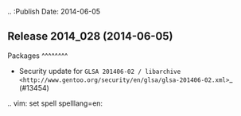 .. :Publish Date: 2014-06-05

Release 2014_028 (2014-06-05)
-----------------------------

Packages
^^^^^^^^

* Security update for `GLSA 201406-02 / libarchive
  <http://www.gentoo.org/security/en/glsa/glsa-201406-02.xml>`_ (#13454)

.. vim: set spell spelllang=en:
